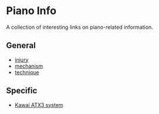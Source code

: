 # Piano Info
A collection of interesting links on piano-related information.

## General

* [injury](injury.md)
* [mechanism](mechanism.md)
* [technique](technique.md)

## Specific

* [Kawai ATX3 system](atx3.md)
